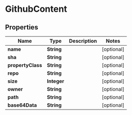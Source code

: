 

# GithubContent


## Properties

| Name | Type | Description | Notes |
|------------ | ------------- | ------------- | -------------|
|**name** | **String** |  |  [optional] |
|**sha** | **String** |  |  [optional] |
|**propertyClass** | **String** |  |  [optional] |
|**repo** | **String** |  |  [optional] |
|**size** | **Integer** |  |  [optional] |
|**owner** | **String** |  |  [optional] |
|**path** | **String** |  |  [optional] |
|**base64Data** | **String** |  |  [optional] |



